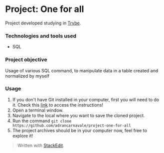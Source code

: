 # Project: One for all

Project developed studying in [Trybe](https://www.betrybe.com/).

### Technologies and tools used
- SQL

### Project objective

Usage of various SQL command, to manipulate data in a table created and normalized by myself

### Usage

1. If you don't have Git installed in your computer, first you will need to do it. Check this [link](https://git-scm.com/book/en/v2/Getting-Started-Installing-Git) to access the instructions!
2. Open a terminal window.
3. Navigate to the local where you want to save the cloned project.
4. Run the command `git clone https://github.com/adrancarnavale/project-one-for-all`
5. The project archives should be in your computer now, feel free to explore it!

> Written with [StackEdit](https://stackedit.io/).
